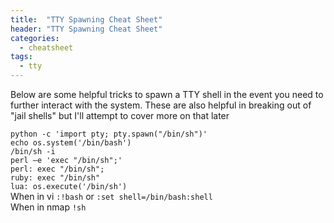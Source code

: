 ```yaml
---
title:  "TTY Spawning Cheat Sheet"
header: "TTY Spawning Cheat Sheet"
categories: 
  - cheatsheet
tags:
  - tty
---
```


Below are some helpful tricks to spawn a TTY shell in the event you need to further interact with the system. These are also helpful in breaking out of "jail shells" but I'll attempt to cover more on that later

`python -c 'import pty; pty.spawn("/bin/sh")'`  
`echo os.system('/bin/bash')`  
`/bin/sh -i`  
`perl —e 'exec "/bin/sh";'`  
`perl: exec "/bin/sh";`  
`ruby: exec "/bin/sh"`  
`lua: os.execute('/bin/sh')`  
When in vi `:!bash` or `:set shell=/bin/bash:shell`  
When in nmap `!sh`  

